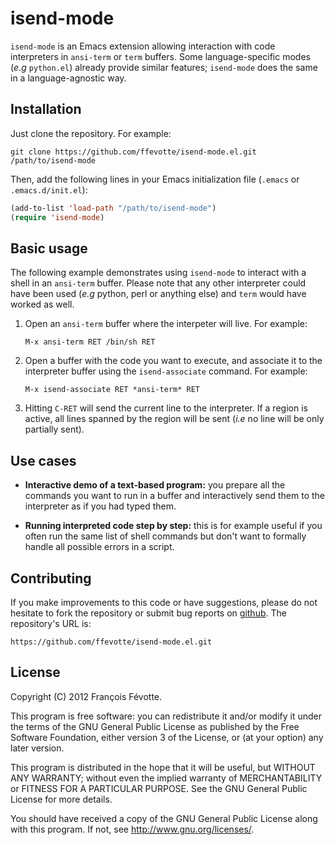 # isend-mode

`isend-mode` is an Emacs extension allowing interaction with code interpreters in `ansi-term` or
`term` buffers. Some language-specific modes (*e.g* `python.el`) already provide similar features;
`isend-mode` does the same in a language-agnostic way.


## Installation

Just clone the repository. For example:

```shell
git clone https://github.com/ffevotte/isend-mode.el.git /path/to/isend-mode
```

Then, add the following lines in your Emacs initialization file (`.emacs` or `.emacs.d/init.el`):

```lisp
(add-to-list 'load-path "/path/to/isend-mode")
(require 'isend-mode)
```


## Basic usage

The following example demonstrates using `isend-mode` to interact with a shell in an `ansi-term`
buffer. Please note that any other interpreter could have been used (*e.g* python, perl or anything
else) and `term` would have worked as well.


1. Open an `ansi-term` buffer where the interpeter will live. For example:

   `M-x ansi-term RET /bin/sh RET`


2. Open a buffer with the code you want to execute, and associate it to the interpreter buffer using
   the `isend-associate` command. For example:
   
   `M-x isend-associate RET *ansi-term* RET`
   
   
3. Hitting `C-RET` will send the current line to the interpreter. If a region is active, all lines
   spanned by the region will be sent (*i.e* no line will be only partially sent).


## Use cases

- **Interactive demo of a text-based program:** you prepare all the commands you want to run in a
  buffer and interactively send them to the interpreter as if you had typed them.
  
- **Running interpreted code step by step:** this is for example useful if you often run the same
  list of shell commands but don't want to formally handle all possible errors in a script.


## Contributing

If you make improvements to this code or have suggestions, please do not hesitate to fork the
repository or submit bug reports on [github](https://github.com/ffevotte/isend-mode.el). The repository's
URL is:

    https://github.com/ffevotte/isend-mode.el.git


## License

Copyright (C) 2012 François Févotte.

This program is free software: you can redistribute it and/or modify it under the terms of the GNU
General Public License as published by the Free Software Foundation, either version 3 of the
License, or (at your option) any later version.

This program is distributed in the hope that it will be useful, but WITHOUT ANY WARRANTY; without
even the implied warranty of MERCHANTABILITY or FITNESS FOR A PARTICULAR PURPOSE.  See the GNU
General Public License for more details.

You should have received a copy of the GNU General Public License along with this program.  If not,
see <http://www.gnu.org/licenses/>.
